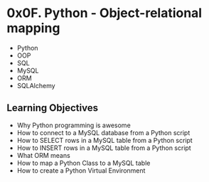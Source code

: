 # 0x0F. Python - Object-relational mapping
- Python
- OOP
- SQL
- MySQL
- ORM
- SQLAlchemy

## Learning Objectives
- Why Python programming is awesome
- How to connect to a MySQL database from a Python script
- How to SELECT rows in a MySQL table from a Python script
- How to INSERT rows in a MySQL table from a Python script
- What ORM means
- How to map a Python Class to a MySQL table
- How to create a Python Virtual Environment
